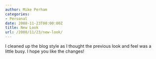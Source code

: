 ```yaml
---
author: Mike Perham
categories:
- Personal
date: 2008-11-23T00:00:00Z
title: New Look
url: /2008/11/23/new-look/
---
```


I cleaned up the blog style as I thought the previous look and feel was a little busy. I hope you like the changes!
